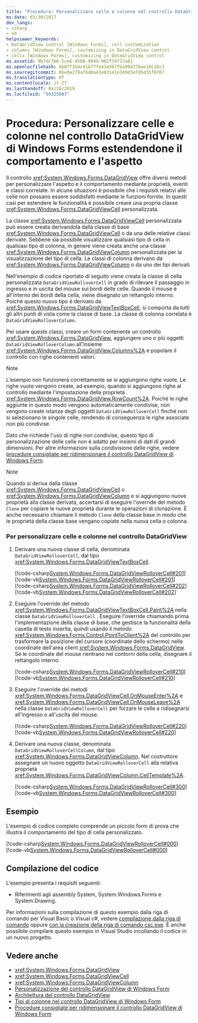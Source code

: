 ```yaml
---
title: "Procedura: Personalizzare celle e colonne nel controllo DataGridView di Windows Forms estendendone il comportamento e l'aspetto"
ms.date: 03/30/2017
dev_langs:
- csharp
- vb
helpviewer_keywords:
- DataGridView control [Windows Forms], cell customization
- columns [Windows Forms], customizing in DataGridView control
- cells [Windows Forms], customizing in DataGridView control
ms.assetid: 9b7dc7b6-5ce6-4566-9949-902f74f17a81
ms.openlocfilehash: 6b0773b4c41b77fe43a5b7fba994778ae18c16c1
ms.sourcegitcommit: 0be8a279af6d8a43e03141e349d3efd5d35f8767
ms.translationtype: HT
ms.contentlocale: it-IT
ms.lasthandoff: 04/18/2019
ms.locfileid: "59325007"
---
```

# <a name="how-to-customize-cells-and-columns-in-the-windows-forms-datagridview-control-by-extending-their-behavior-and-appearance"></a>Procedura: Personalizzare celle e colonne nel controllo DataGridView di Windows Forms estendendone il comportamento e l'aspetto
Il controllo <xref:System.Windows.Forms.DataGridView> offre diversi metodi per personalizzare l'aspetto e il comportamento mediante proprietà, eventi e classi correlate. In alcune situazioni è possibile che i requisiti relativi alle celle non possano essere soddisfatti mediante le funzioni fornite. In questi casi per estendere le funzionalità è possibile creare una propria classe <xref:System.Windows.Forms.DataGridViewCell> personalizzata.  
  
 La classe <xref:System.Windows.Forms.DataGridViewCell> personalizzata può essere creata derivandola dalla classe di base <xref:System.Windows.Forms.DataGridViewCell> o da una delle relative classi derivate. Sebbene sia possibile visualizzare qualsiasi tipo di cella in qualsiasi tipo di colonna, in genere viene creata anche una classe <xref:System.Windows.Forms.DataGridViewColumn> personalizzata per la visualizzazione del tipo di cella. Le classi di colonna derivano da <xref:System.Windows.Forms.DataGridViewColumn> o da uno dei tipi derivati.  
  
 Nell'esempio di codice riportato di seguito viene creata la classe di cella personalizzata `DataGridViewRolloverCell` in grado di rilevare il passaggio in ingresso e in uscita del mouse sui bordi delle celle. Quando il mouse è all'interno dei bordi della cella, viene disegnato un rettangolo interno. Poiché questo nuovo tipo è derivato da <xref:System.Windows.Forms.DataGridViewTextBoxCell>, si comporta da tutti gli altri punti di vista come la classe di base. La classe di colonna correlata è `DataGridViewRolloverColumn`.  
  
 Per usare queste classi, creare un form contenente un controllo <xref:System.Windows.Forms.DataGridView>, aggiungere uno o più oggetti `DataGridViewRolloverColumn` all'insieme <xref:System.Windows.Forms.DataGridView.Columns%2A> e popolare il controllo con righe contenenti valori.  
  
> [!NOTE]
>  L'esempio non funzionerà correttamente se si aggiungono righe vuote. Le righe vuote vengono create, ad esempio, quando si aggiungono righe al controllo mediante l'impostazione della proprietà <xref:System.Windows.Forms.DataGridView.RowCount%2A>. Poiché le righe aggiunte in questo modo vengono automaticamente condivise, non vengono create istanze degli oggetti `DataGridViewRolloverCell` finché non si selezionano le singole celle, rendendo di conseguenza le righe associate non più condivise.  
  
 Dato che richiede l'uso di righe non condivise, questo tipo di personalizzazione delle celle non è adatto per insiemi di dati di grandi dimensioni. Per altre informazioni sulla condivisione delle righe, vedere [procedure consigliate per ridimensionare il controllo DataGridView di Windows Form](best-practices-for-scaling-the-windows-forms-datagridview-control.md).  
  
> [!NOTE]
>  Quando si deriva dalla classe <xref:System.Windows.Forms.DataGridViewCell> o <xref:System.Windows.Forms.DataGridViewColumn> e si aggiungono nuove proprietà alla classe derivata, accertarsi di eseguire l'override del metodo `Clone` per copiare le nuove proprietà durante le operazioni di clonazione. È anche necessario chiamare il metodo `Clone` della classe base in modo che le proprietà della classe base vengano copiate nella nuova cella o colonna.  
  
### <a name="to-customize-cells-and-columns-in-the-datagridview-control"></a>Per personalizzare celle e colonne nel controllo DataGridView  
  
1. Derivare una nuova classe di cella, denominata `DataGridViewRolloverCell`, dal tipo <xref:System.Windows.Forms.DataGridViewTextBoxCell>.  
  
     [!code-csharp[System.Windows.Forms.DataGridViewRolloverCell#201](~/samples/snippets/csharp/VS_Snippets_Winforms/System.Windows.Forms.DataGridViewRolloverCell/CS/rollovercell.cs#201)]
     [!code-vb[System.Windows.Forms.DataGridViewRolloverCell#201](~/samples/snippets/visualbasic/VS_Snippets_Winforms/System.Windows.Forms.DataGridViewRolloverCell/VB/rollovercell.vb#201)]  
    [!code-csharp[System.Windows.Forms.DataGridViewRolloverCell#202](~/samples/snippets/csharp/VS_Snippets_Winforms/System.Windows.Forms.DataGridViewRolloverCell/CS/rollovercell.cs#202)]
    [!code-vb[System.Windows.Forms.DataGridViewRolloverCell#202](~/samples/snippets/visualbasic/VS_Snippets_Winforms/System.Windows.Forms.DataGridViewRolloverCell/VB/rollovercell.vb#202)]  
  
2. Eseguire l'override del metodo <xref:System.Windows.Forms.DataGridViewTextBoxCell.Paint%2A> nella classe `DataGridViewRolloverCell` . Eseguire l'override chiamando prima l'implementazione della classe di base, che gestisce la funzionalità della casella di testo inserita, quindi usando il metodo <xref:System.Windows.Forms.Control.PointToClient%2A> del controllo per trasformare la posizione del cursore (coordinate dello schermo) nelle coordinate dell'area client <xref:System.Windows.Forms.DataGridView>. Se le coordinate del mouse rientrano nei contorni della cella, disegnare il rettangolo interno.  
  
     [!code-csharp[System.Windows.Forms.DataGridViewRolloverCell#210](~/samples/snippets/csharp/VS_Snippets_Winforms/System.Windows.Forms.DataGridViewRolloverCell/CS/rollovercell.cs#210)]
     [!code-vb[System.Windows.Forms.DataGridViewRolloverCell#210](~/samples/snippets/visualbasic/VS_Snippets_Winforms/System.Windows.Forms.DataGridViewRolloverCell/VB/rollovercell.vb#210)]  
  
3. Eseguire l'override dei metodi <xref:System.Windows.Forms.DataGridViewCell.OnMouseEnter%2A> e <xref:System.Windows.Forms.DataGridViewCell.OnMouseLeave%2A> nella classe `DataGridViewRolloverCell` per forzare le celle a ridisegnarsi all'ingresso o all'uscita del mouse.  
  
     [!code-csharp[System.Windows.Forms.DataGridViewRolloverCell#220](~/samples/snippets/csharp/VS_Snippets_Winforms/System.Windows.Forms.DataGridViewRolloverCell/CS/rollovercell.cs#220)]
     [!code-vb[System.Windows.Forms.DataGridViewRolloverCell#220](~/samples/snippets/visualbasic/VS_Snippets_Winforms/System.Windows.Forms.DataGridViewRolloverCell/VB/rollovercell.vb#220)]  
  
4. Derivare una nuova classe, denominata `DataGridViewRolloverCellColumn`, dal tipo <xref:System.Windows.Forms.DataGridViewColumn>. Nel costruttore assegnare un nuovo oggetto `DataGridViewRolloverCell` alla relativa proprietà <xref:System.Windows.Forms.DataGridViewColumn.CellTemplate%2A>.  
  
     [!code-csharp[System.Windows.Forms.DataGridViewRolloverCell#300](~/samples/snippets/csharp/VS_Snippets_Winforms/System.Windows.Forms.DataGridViewRolloverCell/CS/rollovercell.cs#300)]
     [!code-vb[System.Windows.Forms.DataGridViewRolloverCell#300](~/samples/snippets/visualbasic/VS_Snippets_Winforms/System.Windows.Forms.DataGridViewRolloverCell/VB/rollovercell.vb#300)]  
  
## <a name="example"></a>Esempio  
 L'esempio di codice completo comprende un piccolo form di prova che illustra il comportamento del tipo di cella personalizzato.  
  
 [!code-csharp[System.Windows.Forms.DataGridViewRolloverCell#000](~/samples/snippets/csharp/VS_Snippets_Winforms/System.Windows.Forms.DataGridViewRolloverCell/CS/rollovercell.cs#000)]
 [!code-vb[System.Windows.Forms.DataGridViewRolloverCell#000](~/samples/snippets/visualbasic/VS_Snippets_Winforms/System.Windows.Forms.DataGridViewRolloverCell/VB/rollovercell.vb#000)]  
  
## <a name="compiling-the-code"></a>Compilazione del codice  
 L'esempio presenta i requisiti seguenti:  
  
-   Riferimenti agli assembly System, System.Windows.Forms e System.Drawing.  
  
 Per informazioni sulla compilazione di questo esempio dalla riga di comando per Visual Basic o Visual c#, vedere [compilazione dalla riga di comando](../../../visual-basic/reference/command-line-compiler/building-from-the-command-line.md) oppure [con la creazione della riga di comando csc.exe](../../../csharp/language-reference/compiler-options/command-line-building-with-csc-exe.md). È anche possibile compilare questo esempio in Visual Studio incollando il codice in un nuovo progetto.
  
## <a name="see-also"></a>Vedere anche

- <xref:System.Windows.Forms.DataGridView>
- <xref:System.Windows.Forms.DataGridViewCell>
- <xref:System.Windows.Forms.DataGridViewColumn>
- [Personalizzazione del controllo DataGridView di Windows Form](customizing-the-windows-forms-datagridview-control.md)
- [Architettura del controllo DataGridView](datagridview-control-architecture-windows-forms.md)
- [Tipi di colonne nel controllo DataGridView di Windows Form](column-types-in-the-windows-forms-datagridview-control.md)
- [Procedure consigliate per ridimensionare il controllo DataGridView di Windows Form](best-practices-for-scaling-the-windows-forms-datagridview-control.md)
